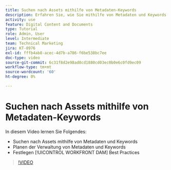 ```yaml
---
title: Suchen nach Assets mithilfe von Metadaten-Keywords
description: Erfahren Sie, wie Sie mithilfe von Metadaten und Keywords nach Assets suchen, Metadaten und Keywords verwalten und festlegen. [!UICONTROL WORKFRONT DAM] Best Practices.
activity: use
feature: Digital Content and Documents
type: Tutorial
role: Admin, User
level: Intermediate
team: Technical Marketing
jira: KT-8976
exl-id: fffb4ab8-acec-4d7b-a786-f6be538bc7ee
doc-type: video
source-git-commit: 6c31f8d2e98ad8cd1880cd03ec0b0e6c0fd9ec09
workflow-type: tm+mt
source-wordcount: '60'
ht-degree: 0%

---
```


# Suchen nach Assets mithilfe von Metadaten-Keywords

In diesem Video lernen Sie Folgendes:

* Suchen nach Assets mithilfe von Metadaten und Keywords
* Planen der Verwaltung von Metadaten und Keywords
* Festlegen [!UICONTROL WORKFRONT DAM] Best Practices

>[!VIDEO](https://video.tv.adobe.com/v/335239/?quality=12&learn=on)
